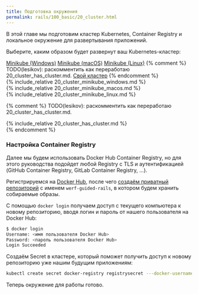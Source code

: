 ```yaml
---
title: Подготовка окружения
permalink: rails/100_basic/20_cluster.html
---
```


В этой главе мы подготовим кластер Kubernetes, Container Registry и локальное окружение для развертывания приложений.

Выберите, каким образом будет развернут ваш Kubernetes-кластер:

<div class="tabs">
<a href="javascript:void(0)" class="tabs__btn tabs__install__btn" onclick="openTab(event, 'tabs__install__btn', 'tabs__install__content', 'tab__install__minikube_windows')">Minikube (Windows)</a>
<a href="javascript:void(0)" class="tabs__btn tabs__install__btn" onclick="openTab(event, 'tabs__install__btn', 'tabs__install__content', 'tab__install__minikube_macos')">Minikube (macOS)</a>
<a href="javascript:void(0)" class="tabs__btn tabs__install__btn" onclick="openTab(event, 'tabs__install__btn', 'tabs__install__content', 'tab__install__minikube_linux')">Minikube (Linux)</a>
{% comment %} TODO(lesikov): раскомментить как переработаю 20_cluster_has_cluster.md.
<a href="javascript:void(0)" class="tabs__btn tabs__install__btn" onclick="openTab(event, 'tabs__install__btn', 'tabs__install__content', 'tab__install__ihave')">Свой кластер</a>
{% endcomment %}
</div>

<div id="tab__install__minikube_windows" class="tabs__content tabs__install__content" markdown="1">
{% include_relative 20_cluster_minikube_windows.md %}
</div>
<div id="tab__install__minikube_macos" class="tabs__content tabs__install__content" markdown="1">
{% include_relative 20_cluster_minikube_macos.md %}
</div>
<div id="tab__install__minikube_linux" class="tabs__content tabs__install__content" markdown="1">
{% include_relative 20_cluster_minikube_linux.md %}
</div>

{% comment %} TODO(lesikov): раскомментить как переработаю 20_cluster_has_cluster.md.
<div id="tab__install__ihave" class="tabs__content tabs__install__content" markdown="1">
{% include_relative 20_cluster_has_cluster.md %}
</div>
{% endcomment %}

### Настройка Container Registry

Далее мы будем использовать Docker Hub Container Registry, но для этого руководства подойдет любой Registry с TLS и аутентификацией (GitHub Container Registry, GitLab Container Registry, ...).

Регистрируемся на [Docker Hub](https://hub.docker.com/signup), после чего [создаём приватный репозиторий](https://hub.docker.com/repository/create) с именем `werf-guided-rails`, в котором будем хранить собираемые образы.

С помощью `docker login` получаем доступ с текущего компьютера к новому репозиторию, вводя логин и пароль от нашего пользователя на Docker Hub:
```bash
$ docker login
Username: <имя пользователя Docker Hub>
Password: <пароль пользователя Docker Hub>
Login Succeeded
```

Создаём Secret в кластере, который поможет получить доступ к новому репозиторию уже нашим будущим приложениям:
```bash
kubectl create secret docker-registry registrysecret ---docker-username=<имя пользователя Docker Hub> --docker-password=<пароль пользователя Docker Hub>
```

Теперь окружение для работы готово.
